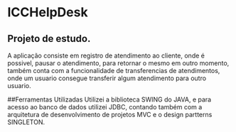 # ICCHelpDesk

## Projeto de estudo. 
 A aplicação consiste em registro de atendimento ao cliente, onde é possivel,
pausar o atendimento, para retornar o mesmo em outro momento, também conta
com a funcionalidade de transferencias de atendimentos, onde um usuario consegue 
transferir algum atendimento para outro usuario.


##Ferramentas Utilizadas
 Utilizei a biblioteca SWING do JAVA, e para acesso ao banco de dados utilizei 
 JDBC, contando também com a arquitetura de desenvolvimento de projetos MVC e o design partterns SINGLETON.



